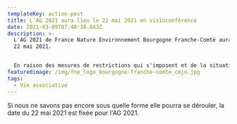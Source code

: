 ```yaml
---
templateKey: action-post
title: L'AG 2021 aura lieu le 22 mai 2021 en visioconférence
date: 2021-03-09T07:40:38.843Z
description: >-
  L'AG 2021 de France Nature Environnement Bourgogne Franche-Comté aura lieu le
  22 mai 2021. 


  En raison des mesures de restrictions qui s'imposent et de la situation sanitaire, celle-ci se déroulera en distanciel, en visioconférence.
featuredimage: /img/fne_logo_bourgogne-franche-comte_cmjn.jpg
tags:
  - Vie associative
---
```

Si nous ne savons pas encore sous quelle forme elle pourra se dérouler, la date du 22 mai 2021 est fixée pour l'AG 2021.
